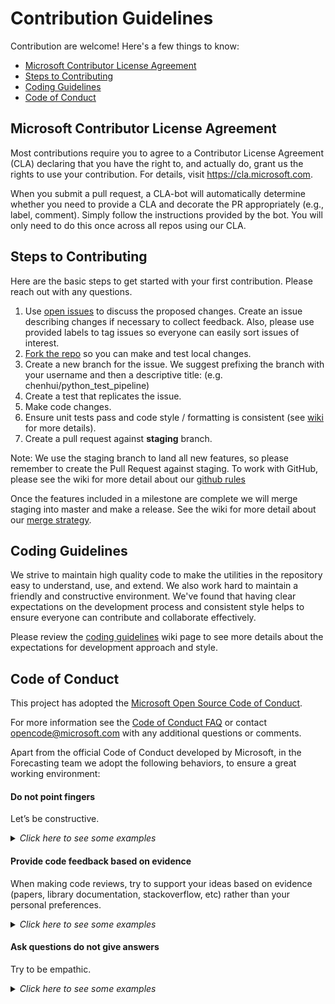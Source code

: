 # Contribution Guidelines

Contribution are welcome! Here's a few things to know:

* [Microsoft Contributor License Agreement](#microsoft-contributor-license-agreement)
* [Steps to Contributing](#steps-to-contributing)
* [Coding Guidelines](#forecasting-team-contribution-guidelines)
* [Code of Conduct](#code-of-conduct)

## Microsoft Contributor License Agreement

Most contributions require you to agree to a Contributor License Agreement (CLA) declaring that you have the right to, and actually do, grant us the rights to use your contribution. For details, visit https://cla.microsoft.com.

When you submit a pull request, a CLA-bot will automatically determine whether you need to provide a CLA and decorate the PR appropriately (e.g., label, comment). Simply follow the instructions provided by the bot. You will only need to do this once across all repos using our CLA.

## Steps to Contributing

Here are the basic steps to get started with your first contribution. Please reach out with any questions.
1. Use [open issues](https://github.com/Microsoft/Forecasting/issues) to discuss the proposed changes. Create an issue describing changes if necessary to collect feedback. Also, please use provided labels to tag issues so everyone can easily sort issues of interest.
2. [Fork the repo](https://help.github.com/articles/fork-a-repo/) so you can make and test local changes.
3. Create a new branch for the issue. We suggest prefixing the branch with your username and then a descriptive title: (e.g. chenhui/python_test_pipeline)
4. Create a test that replicates the issue.
5. Make code changes.
6. Ensure unit tests pass and code style / formatting is consistent (see [wiki](https://github.com/Microsoft/Forecasting/wiki/Coding-Guidelines#python-and-docstrings-style) for more details).
7. Create a pull request against <b>staging</b> branch.

Note: We use the staging branch to land all new features, so please remember to create the Pull Request against staging. To work with GitHub, please see the wiki for more detail about our [github rules](https://github.com/Microsoft/Forecasting/wiki/Rules-to-work-with-GitHub)

Once the features included in a milestone are complete we will merge staging into master and make a release. See the wiki for more detail about our [merge strategy](https://github.com/Microsoft/Forecasting/wiki/Strategy-to-merge-the-code-to-master-branch).

## Coding Guidelines

We strive to maintain high quality code to make the utilities in the repository easy to understand, use, and extend. We also work hard to maintain a friendly and constructive environment. We've found that having clear expectations on the development process and consistent style helps to ensure everyone can contribute and collaborate effectively.

Please review the [coding guidelines](https://github.com/Microsoft/Forecasting/wiki/Coding-Guidelines) wiki page to see more details about the expectations for development approach and style.

## Code of Conduct

This project has adopted the [Microsoft Open Source Code of Conduct](https://opensource.microsoft.com/codeofconduct/).

For more information see the [Code of Conduct FAQ](https://opensource.microsoft.com/codeofconduct/faq/) or contact [opencode@microsoft.com](mailto:opencode@microsoft.com) with any additional questions or comments.

Apart from the official Code of Conduct developed by Microsoft, in the Forecasting team we adopt the following behaviors, to ensure a great working environment:

#### Do not point fingers
Let’s be constructive.

<details>
<summary><em>Click here to see some examples</em></summary>

"This method is missing docstrings" instead of "YOU forgot to put docstrings".

</details>

#### Provide code feedback based on evidence 

When making code reviews, try to support your ideas based on evidence (papers, library documentation, stackoverflow, etc) rather than your personal preferences. 

<details>
<summary><em>Click here to see some examples</em></summary>

"When reviewing this code, I saw that the Python implementation the metrics are based on classes, however, [scikit-learn](https://scikit-learn.org/stable/modules/classes.html#sklearn-metrics-metrics) and [tensorflow](https://www.tensorflow.org/api_docs/python/tf/metrics) use functions. We should follow the standard in the industry."

</details>


#### Ask questions do not give answers
Try to be empathic. 

<details>
<summary><em>Click here to see some examples</em></summary>

* Would it make more sense if ...?
* Have you considered this ... ?

</details>

